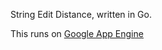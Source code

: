String Edit Distance, written in Go.

This runs on [Google App Engine](http://pebbe-edst.appspot.com/)

